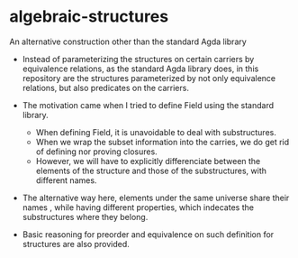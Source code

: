 # algebraic-structures
An alternative construction other than the standard Agda library

- Instead of parameterizing the structures on certain carriers by equivalence relations, as the standard Agda library does, in this repository are the structures parameterized by not only equivalence relations, but also predicates on the carriers.

- The motivation came when I tried to define Field using the standard library.
  - When defining Field, it is unavoidable to deal with substructures.
  - When we wrap the subset information into the carries, we do get rid of defining nor proving closures.
  - However, we will have to explicitly differenciate between the elements of the structure and those of the substructures, with different names.

- The alternative way here, elements under the same universe share their names , while having different properties, which indecates the substructures where they belong.

- Basic reasoning for preorder and equivalence on such definition for structures are also provided.
